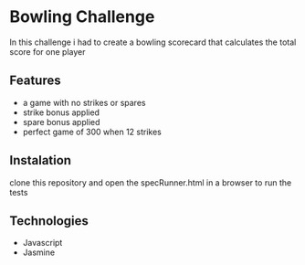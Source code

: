 # Bowling Challenge #

In this challenge i had to create a bowling scorecard that calculates the total score for one player

## Features ##
- a game with no strikes or spares
- strike bonus applied
- spare bonus applied
- perfect game of 300 when 12 strikes

## Instalation ##
clone this repository and open the specRunner.html in a browser to run the tests

## Technologies ##
- Javascript
- Jasmine


